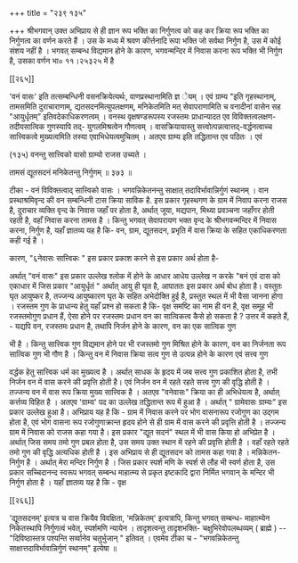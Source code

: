 +++
title = "२३९ १३५"

+++
श्रीभगवान् उक्त अभिप्राय से ही ज्ञान रूप भक्ति का निर्गुणत्व को कह कर क्रिया रूप भक्ति का निर्गुणत्व का वर्णन करते हैं । उस के मध्य में श्रवण कीर्त्तनादि रूपा भक्ति जो सर्वथा निर्गुण है, उस में कोई संशय नहीं है । भगवत् सम्बन्ध विद्यमान होने के कारण, भगवन्मन्दिर में निवास करना रूप भक्ति भी निर्गुण है, उसका वर्णन भा० ११।२५३२५ में है 



[[२६५]]

'वनं वासः' इति तत्सम्बन्धिनी वसनक्रियेत्यर्थः, वाणप्रस्थानामिति ज्ञ ेयम् । एवं ग्राम्य "इति गृहस्थानाम्, तामसमिति दुराचाराणाम्, द्यतसदनमित्युपलक्षणम्, मनिकेतमिति मत् सेवापराणामिति च वनादीनां वासेन सह "आयुर्धृतम्” इतिवदेकाधिकरणत्वम् । वनस्थ वृक्षषण्डरूपस्य रजस्तमः प्राधान्यादत एव विविक्तत्वलक्षण- तदीयसात्विक गुणस्यापि तद्- युगलमिश्रत्वेन गौणत्वम् । वासक्रियायास्तु सत्त्वोत्पन्नत्वात्तद्-वर्द्धनत्वाच्च सात्त्विकत्वे मुख्यत्वमिति तस्या एवाभिधेयत्वमुचितम् । अतएव ग्राम्य इति तद्धितान्त एव पठितः । एवं 

(१३५) वनन्तु सात्त्विको वासो ग्राम्यो राजस उच्यते । 

तामसं द्यूतसदनं मनिकेतन्तु निर्गुणम् ॥ ३७३ ॥ 

टीका - वनं विविक्तत्वाद् सात्त्विको वासः । भगवन्निकेतनन्तु साक्षात् तदाविर्भावान्निर्गुणं स्थानम् । वान प्रस्थाश्रमिवृन्द की वन सम्बन्धिनी टास क्रिया साविक है. इस प्रकार गृहस्थगण के ग्राम में निवाप करना राजस है, दुराचार व्यक्ति वृन्द के निवास जहाँ पर होता है, अर्थात् जूया, मद्यपान, मिथ्या प्रवञ्चना जहाँगर होती रहती है, वहाँ निवास करना तामस है । किन्तु भगवत् सेवापरायण भक्त वृन्द के श्रीभगवन्मन्दिर में निवास करना, निर्गुण है, यहाँ ज्ञातव्य यह है कि- वन, ग्राम, द्यूतसदन, प्रभृति में वास क्रिया के सहित एकाधिकरणता कही गई है । 

कारण, "६नेवासः सात्त्विकः " इस प्रकार प्रकाश करने से इस प्रकार अर्थ होता है- 

अर्थात् "वनं वासः" इस प्रकार उल्लेख श्लोक में होने के आधार आधेय उल्लेख न करके "बनं एवं दास को एकाधार में जिस प्रकार "आयुर्धृतं " अर्थात् आयु ही घृत है, आपाततः इस प्रकार अर्थ बोध होता है। वस्तुतः घृत आयुष्कर है, तज्जन्य आयुष्कारण घृत के सहित अभेदोक्ति हुई है, प्रस्तुत स्थल में भी वैसा जानना होगा । रजस्तम गुण के प्राधान्य हेतु यहाँ प्रश्न हो सकता है कि- वृक्ष समष्टि का नाम ही वन है, वृक्ष समूह भी रजस्तमोगुण प्रधान हैं, ऐसा होने पर रजस्तमः प्रधान वन का सात्विकत्व कैसे हो सकता है ? उत्तर में कहते हैं, - यद्यपि वन, रजस्तमः प्रधान है, तथापि निर्जन होने के कारण, वन का एक सात्विक गुण 

भी है । किन्तु सात्त्विक गुण विद्यमान होने पर भी रजस्तमो गुण मिश्रित होने के कारण, वन का निर्जनता रूप सात्विक गुण भी गौण है । किन्तु वन में निवास क्रिया सत्व गुण से उत्पन्न होने के कारण एवं सत्त्व गुण 

वर्द्धक हेतु सात्त्विक धर्म का मुख्यत्व है । अर्थात् साधक के हृदय में जब सत्त्व गुण प्रकाशित होता है, तभी निर्जन वन में वास करने की प्रवृत्ति होती है। एवं निर्जन वन में रहते रहते सत्त्व गुण की वृद्धि होती है । तज्जन्य वन में वास रूप क्रिया मुख्य सात्त्विक है । अतएव "वनेवासः" क्रिया का ही अभिधेयत्व है, अर्थात् कर्त्तव्य विहित है । अतएव 'ग्राम्य' पद का उल्लेख तद्धितान्त रूप में हुआ है । अर्थात् " ग्रामेवासः ग्राम्यः” इस प्रकार उल्लेख हुआ है। अभिप्राय यह है कि - ग्राम में निवास करने पर भोग वासनारूप रजोगुण का उद्गम होता है, एवं भोग वासना रूप रजोगुणाक्रान्त हृदय होने से ही ग्राम में वास करने की प्रवृत्ति होती है । तज्जन्य ग्राम में निवास को राजस कहा गया है। इस प्रकार "द्यूत सदनं" स्थल में भी वास किया हो अभिप्रेत है । अर्थात् जिस समय तमो गुण प्रबल होता है, उस समय उक्त स्थान में रहने की प्रवृत्ति होती है । वहाँ रहते रहते तमो गुण की वृद्धि अत्यधिक होती है । इस अभिप्राय से ही द्यूतसदन को तामस कहा गया है । मन्निकेतन-निर्गुण है । अर्थात् मेरा मन्दिर निर्गुण है । जिस प्रकार स्पर्श मणि के स्पर्श से लौह भी स्वर्ण होता है, उस प्रकार सच्चिदानन्द स्वरूप भगवत् सम्बन्ध माहात्म्य से प्रकृत इष्टकादि द्वारा निर्मित भगवान् के मन्दिर भी निर्गुण होता है । यहाँ ज्ञातव्य यह है कि - वृक्ष 

[[२६६]] 

'द्यूतसदनम्' इत्यत्र च वास क्रियैव विवक्षिता, 'मन्निकेतम्' इत्यत्रापि, किन्तु भगवत् सम्बन्ध- माहात्म्येन निकेतस्थापि निर्गुणत्वं भवेत्, स्पर्शमणि न्यायेन । तादृशत्वन्तु तादृशभक्ति- चक्षुभिरेवोपलब्धव्यम् ( ब्राह्मे ) -- "दिविष्ठास्तत्र पश्यन्ति सर्व्वानेव चतुर्भुजान् " इतिवत् । एवमेव टीका च - "भगवन्निकेतन्तु साक्षात्तदाविर्भावान्निर्गुणं स्थानम्" इत्येषा ॥ 
